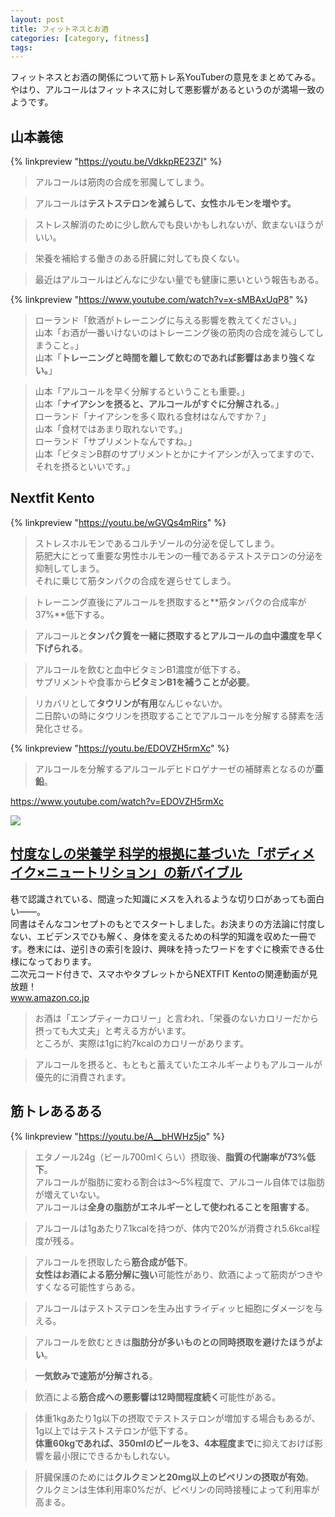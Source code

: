 ```yaml
---
layout: post
title: フィットネスとお酒
categories: [category, fitness]
tags:
---
```


フィットネスとお酒の関係について筋トレ系YouTuberの意見をまとめてみる。  
やはり、アルコールはフィットネスに対して悪影響があるというのが満場一致のようです。

## 山本義徳

{% linkpreview "https://youtu.be/VdkkpRE23ZI" %}

> アルコールは筋肉の合成を邪魔してしまう。

> アルコールは**テストステロンを減らして、女性ホルモンを増やす。**

> ストレス解消のために少し飲んでも良いかもしれないが、飲まないほうがいい。

> 栄養を補給する働きのある肝臓に対しても良くない。

> 最近はアルコールはどんなに少ない量でも健康に悪いという報告もある。

{% linkpreview "https://www.youtube.com/watch?v=x-sMBAxUqP8" %}

> ローランド「飲酒がトレーニングに与える影響を教えてください。」  
> 山本「お酒が一番いけないのはトレーニング後の筋肉の合成を減らしてしまうこと。」  
> 山本「**トレーニングと時間を離して飲むのであれば影響はあまり強くない。**」 

> 山本「アルコールを早く分解するということも重要。」  
> 山本「**ナイアシンを摂ると、アルコールがすぐに分解される**。」  
> ローランド「ナイアシンを多く取れる食材はなんですか？」  
> 山本「食材ではあまり取れないです。」  
> ローランド「サプリメントなんですね。」  
> 山本「ビタミンB群のサプリメントとかにナイアシンが入ってますので、それを摂るといいです。」

## Nextfit Kento

{% linkpreview "https://youtu.be/wGVQs4mRirs" %}

> ストレスホルモンであるコルチゾールの分泌を促してしまう。  
> 筋肥大にとって重要な男性ホルモンの一種であるテストステロンの分泌を抑制してしまう。  
> それに乗じて筋タンパクの合成を遅らせてしまう。

> トレーニング直後にアルコールを摂取すると**筋タンパクの合成率が37%**低下する。

> アルコールと**タンパク質を一緒に摂取するとアルコールの血中濃度を早く下げられる**。

> アルコールを飲むと血中ビタミンB1濃度が低下する。  
> サプリメントや食事から**ビタミンB1を補うことが必要**。

> リカバリとして**タウリンが有用**なんじゃないか。  
> 二日酔いの時にタウリンを摂取することでアルコールを分解する酵素を活発化させる。

{% linkpreview "https://youtu.be/EDOVZH5rmXc" %}

> アルコールを分解するアルコールデヒドロゲナーゼの補酵素となるのが**亜鉛**。

<div class="jekyll-linkpreview-wrapper">
  <p><a href="https://www.youtube.com/watch?v=EDOVZH5rmXc" target="_blank">https://www.youtube.com/watch?v=EDOVZH5rmXc</a></p>
  <div class="jekyll-linkpreview-wrapper-inner">
    <div class="jekyll-linkpreview-content">
      <div class="jekyll-linkpreview-image">
        <a href="https://amzn.to/3nlMh81" target="_blank">
          <img border="0" src="//ws-fe.amazon-adsystem.com/widgets/q?_encoding=UTF8&ASIN=B09GB15DVS&Format=_SL250_&ID=AsinImage&MarketPlace=JP&ServiceVersion=20070822&WS=1&tag=rikson-22&language=ja_JP" >
        </a>
    	</div>
      <div class="jekyll-linkpreview-body">
        <h2 class="jekyll-linkpreview-title">
          <a href="https://amzn.to/3nlMh81" target="_blank">忖度なしの栄養学 科学的根拠に基づいた「ボディメイク×ニュートリション」の新バイブル</a>
        </h2>
        <div class="jekyll-linkpreview-description">巷で認識されている、間違った知識にメスを入れるような切り口があっても面白い――。<br />同書はそんなコンセプトのもとでスタートしました。お決まりの方法論に忖度しない、エビデンスでひも解く、身体を変えるための科学的知識を収めた一冊です。巻末には、逆引きの索引を設け、興味を持ったワードをすぐに検索できる仕様になっております。<br />二次元コード付きで、スマホやタブレットからNEXTFIT Kentoの関連動画が見放題！</div>
      </div>
    </div>
    <div class="jekyll-linkpreview-footer">
    	<a href="//www.amazon.co.jp" target="_blank">www.amazon.co.jp</a>
    </div>
  </div>
</div>

> お酒は「エンプティーカロリー」と言われ、「栄養のないカロリーだから摂っても大丈夫」と考える方がいます。  
> ところが、実際は1gに約7kcalのカロリーがあります。

> アルコールを摂ると、もともと蓄えていたエネルギーよりもアルコールが優先的に消費されます。

## 筋トレあるある

{% linkpreview "https://youtu.be/A__bHWHz5jo" %}

> エタノール24g（ビール700mlくらい）摂取後、**脂質の代謝率が73%低下**。  
> アルコールが脂肪に変わる割合は3〜5%程度で、アルコール自体では脂肪が増えていない。  
> アルコールは**全身の脂肪がエネルギーとして使われることを阻害する**。

> アルコールは1gあたり7.1kcalを持つが、体内で20%が消費され5.6kcal程度が残る。

> アルコールを摂取したら**筋合成が低下**。  
> **女性はお酒による筋分解に強い**可能性があり、飲酒によって筋肉がつきやすくなる可能性すらある。

> アルコールはテストステロンを生み出すライディッヒ細胞にダメージを与える。

> アルコールを飲むときは**脂肪分が多いものとの同時摂取を避けたほうがよい**。

> **一気飲みで速筋が分解される**。

> 飲酒による**筋合成への悪影響は12時間程度続く**可能性がある。

> 体重1kgあたり1g以下の摂取でテストステロンが増加する場合もあるが、1g以上ではテストステロンが低下する。  
> **体重60kgであれば、350mlのビールを3、4本程度まで**に抑えておけば影響を最小限にできるかもしれない。

> 肝臓保護のためには**クルクミンと20mg以上のピペリンの摂取が有効**。  
> クルクミンは生体利用率0%だが、ピペリンの同時接種によって利用率が高まる。